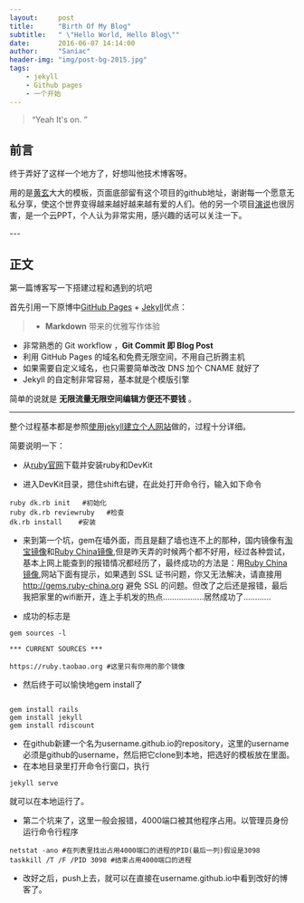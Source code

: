 ```yaml
---
layout:     post
title:      "Birth Of My Blog"
subtitle:   " \"Hello World, Hello Blog\""
date:       2016-06-07 14:14:00
author:     "Saniac"
header-img: "img/post-bg-2015.jpg"
tags:
    - jekyll
    - Github pages
    - 一个开始
---
```


> “Yeah It's on. ”


## 前言

终于弄好了这样一个地方了，好想叫他技术博客呀。

用的是[黄玄](https://github.com/huxpro)大大的模板，页面底部留有这个项目的github地址，谢谢每一个愿意无私分享，使这个世界变得越来越好越来越有爱的人们。他的另一个项目[演说](yanshuo.io)也很厉害，是一个云PPT，个人认为非常实用，感兴趣的话可以关注一下。


<p id = "build"></p>
---

## 正文

第一篇博客写一下搭建过程和遇到的坑吧

首先引用一下原博中[GitHub Pages](https://pages.github.com/) + [Jekyll](http://jekyllrb.com/)优点：

>* **Markdown** 带来的优雅写作体验
* 非常熟悉的 Git workflow ，**Git Commit 即 Blog Post**
* 利用 GitHub Pages 的域名和免费无限空间，不用自己折腾主机
* 如果需要自定义域名，也只需要简单改改 DNS 加个 CNAME 就好了
* Jekyll 的自定制非常容易，基本就是个模版引擎

简单的说就是 **无限流量无限空间编辑方便还不要钱** 。

---

整个过程基本都是参照[使用jekyll建立个人网站](ytysj.github.io/blog/myblog3)做的，过程十分详细。

简要说明一下：

* 从[ruby官网](rubyinstaller.org/downloads/)下载并安装ruby和DevKit

* 进入DevKit目录，摁住shift右键，在此处打开命令行，输入如下命令

```
ruby dk.rb init   #初始化
ruby dk.rb reviewruby   #检查
dk.rb install    #安装
```

* 来到第一个坑，gem在墙外面，而且是翻了墙也连不上的那种，国内镜像有[淘宝镜像](https://ruby.taobao.org/)和[Ruby China镜像](https://gems.ruby-china.org),但是昨天弄的时候两个都不好用，经过各种尝试，基本上网上能查到的报错情况都经历了，最终成功的方法是：用[Ruby China镜像](https://gems.ruby-china.org),网站下面有提示，如果遇到 SSL 证书问题，你又无法解决，请直接用 http://gems.ruby-china.org 避免 SSL 的问题。但改了之后还是报错，最后我把家里的wifi断开，连上手机发的热点………………居然成功了…………


* 成功的标志是 

```
gem sources -l

*** CURRENT SOURCES ***

https://ruby.taobao.org #这里只有你用的那个镜像

```


* 然后终于可以愉快地gem install了

```

gem install rails
gem install jekyll
gem install rdiscount
```


* 在github新建一个名为username.github.io的repository，这里的username必须是github的username，然后把它clone到本地，把选好的模板放在里面。
* 在本地目录里打开命令行窗口，执行

```
jekyll serve

```
就可以在本地运行了。

* 第二个坑来了，这里一般会报错，4000端口被其他程序占用。以管理员身份运行命令行程序

```
netstat -ano #在列表里找出占用4000端口的进程的PID(最后一列)假设是3098
taskkill /T /F /PID 3098 #结束占用4000端口的进程

```

* 改好之后，push上去，就可以在直接在username.github.io中看到改好的博客了。